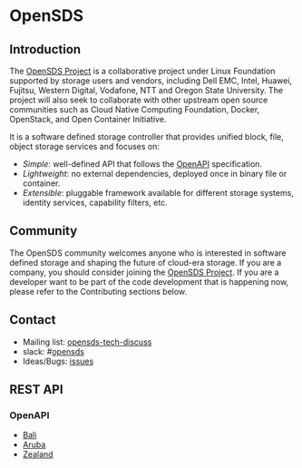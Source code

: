 # OpenSDS

## Introduction

The [OpenSDS Project](https://opensds.io/) is a collaborative project under Linux
Foundation supported by storage users and vendors, including
Dell EMC, Intel, Huawei, Fujitsu, Western Digital, Vodafone, NTT and Oregon State University. The project
will also seek to collaborate with other upstream open source communities
such as Cloud Native Computing Foundation, Docker, OpenStack, and Open
Container Initiative. 

It is a software defined storage controller that provides 
unified block, file, object storage services and focuses on:

* *Simple*: well-defined API that follows the [OpenAPI](https://github.com/OAI/OpenAPI-Specification) specification.
* *Lightweight*: no external dependencies, deployed once in binary file or container.
* *Extensible*: pluggable framework available for different storage systems, identity services, capability filters, etc.

## Community

The OpenSDS community welcomes anyone who is interested in software defined
storage and shaping the future of cloud-era storage. If you are a company,
you should consider joining the [OpenSDS Project](https://opensds.io/). 
If you are a developer want to be part of the code development that is happening
now, please refer to the Contributing sections below.

## Contact

* Mailing list: [opensds-tech-discuss](https://lists.opensds.io/mailman/listinfo/opensds-tech-discuss)
* slack: #[opensds](https://opensds.slack.com)
* Ideas/Bugs: [issues](https://github.com/sodafoundation/controller/issues)

## REST API

### OpenAPI

* [Bali](http://petstore.swagger.io/?url=https://raw.githubusercontent.com/sodafoundation/controller/v0.4.0/openapi-spec/swagger.yaml)
* [Aruba](http://petstore.swagger.io/?url=https://raw.githubusercontent.com/sodafoundation/controller/v0.2.0/openapi-spec/swagger.yaml)
* [Zealand](http://petstore.swagger.io/?url=https://raw.githubusercontent.com/sodafoundation/controller/v0.1.0/openapi-spec/swagger.yaml)
